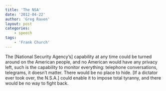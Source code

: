 ```yaml
---
title: 'The NSA'
date: '2012-04-22'
author: 'Greg Raven'
layout: post
categories:
    - speech
tags:
    - 'Frank Church'
---
```


The \[National Security Agency’s\] capability at any time could be turned around on the American people, and no American would have any privacy left, such is the capability to monitor everything: telephone conversations, telegrams, it doesn’t matter. There would be no place to hide. \[If a dictator ever took over, the N.S.A.\] could enable it to impose total tyranny, and there would be no way to fight back.
